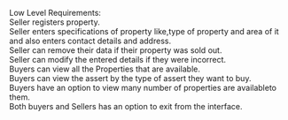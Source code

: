 Low Level Requirements:<br>
Seller registers property.<br>
Seller enters specifications of property like,type of property and area of it and also enters contact details and address.<br>
Seller can remove their data if their property was sold out.<br>
Seller can modify the entered details if they were incorrect.<br>
Buyers can view all the Properties that are available.<br>
Buyers can view the assert by the type of assert they want to buy.<br>
Buyers have an option to view many number of properties are availableto them.<br>
Both buyers and Sellers has an option to exit from the interface.<br>
